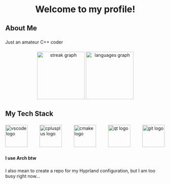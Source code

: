 <h1 align="center">Welcome to my profile!</h1>

<h2 align="left">About Me</h2>

###

<p align="left">Just an amateur C++ coder</p>

###

<div align="center">
  <img src="https://streak-stats.demolab.com?user=Genorto&locale=en&mode=daily&theme=dracula&hide_border=false&border_radius=5" height="150" alt="streak graph"  />
  <img src="https://github-readme-stats.vercel.app/api/top-langs?username=Genorto&locale=en&hide_title=false&layout=compact&card_width=320&langs_count=5&theme=dracula&hide_border=false" height="150" alt="languages graph"  />
</div>

###

<h2 align="left">My Tech Stack</h2>

###

<div align="left">
  <img src="https://cdn.jsdelivr.net/gh/devicons/devicon/icons/vscode/vscode-original.svg" height="70" alt="vscode logo"  />
  <img width="30" />
  <img src="https://cdn.jsdelivr.net/gh/devicons/devicon/icons/cplusplus/cplusplus-original.svg" height="70" alt="cplusplus logo"  />
  <img width="30" />
  <img src="https://cdn.jsdelivr.net/gh/devicons/devicon/icons/cmake/cmake-original.svg" height="70" alt="cmake logo"  />
  <img width="30" />
  <img src="https://cdn.jsdelivr.net/gh/devicons/devicon/icons/qt/qt-original.svg" height="70" alt="qt logo"  />
  <img width="30" />
  <img src="https://cdn.jsdelivr.net/gh/devicons/devicon/icons/git/git-original.svg" height="70" alt="git logo"  />
</div>

###

<h4 align="left">I use Arch btw</h4>

###

<p align="left">I also mean to create a repo for my Hyprland configuration, but I am too busy right now...</p>
